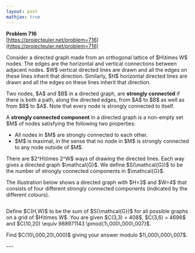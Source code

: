 ```yaml
---
layout: post
mathjax: true
---
```

**Problem 716**  
[https://projecteuler.net/problem=716](https://projecteuler.net/problem=716)

<p>
Consider a directed graph made from an orthogonal lattice of $H\times W$ nodes. 
The edges are the horizontal and vertical connections between adjacent nodes.
$W$ vertical directed lines are drawn and all the edges on these lines inherit that direction. Similarly, $H$ horizontal directed lines are drawn and all the edges on these lines inherit that direction.
</p>
<p>
Two nodes, $A$ and $B$ in a directed graph, are <b>strongly connected</b> if there is both a path, along the directed edges, from $A$ to $B$ as well as from $B$ to $A$. Note that every node is strongly connected to itself.
</p>
<p>
A <b>strongly connected component</b> in a directed graph is a non-empty set $M$ of nodes satisfying the following two properties:
</p>
<ul>
<li>All nodes in $M$ are strongly connected to each other.</li>
<li>$M$ is maximal, in the sense that no node in $M$ is strongly connected to any node outside of $M$.</li>
</ul>
<p>
There are $2^H\times 2^W$ ways of drawing the directed lines. Each way gives a directed graph $\mathcal{G}$. We define $S(\mathcal{G})$ to be the number of strongly connected components in $\mathcal{G}$.
</p>
<p>
The illustration below shows a directed graph with $H=3$ and $W=4$ that consists of four different strongly connected components (indicated by the different colours).
</p>
<div class="center">
<img src="https://projecteuler.net/project/images/p716_gridgraphics.jpg" class="dark_img" alt="" /></div>
<p>
Define $C(H,W)$ to be the sum of $S(\mathcal{G})$ for all possible graphs on a grid of $H\times W$. You are given $C(3,3) = 408$, $C(3,6) = 4696$ and $C(10,20) \equiv 988971143 \pmod{1\,000\,000\,007}$.
</p>
<p>
Find $C(10\,000,20\,000)$ giving your answer modulo $1\,000\,000\,007$.
</p>
---
